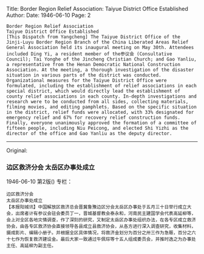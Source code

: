 Title: Border Region Relief Association: Taiyue District Office Established
Author:
Date: 1946-06-10
Page: 2

    Border Region Relief Association
    Taiyue District Office Established
    [This Dispatch from Yangcheng] The Taiyue District Office of the Jinji-Luyu Border Region Branch of the China Liberated Areas Relief General Association held its inaugural meeting on May 30th. Attendees included Ding Yi, a resident member of the参议会 (Consultative Council); Tai Yonghe of the Jincheng Christian Church; and Gao Yanliu, a representative from the Henan Democratic National Construction Association. At the meeting, a thorough investigation of the disaster situation in various parts of the district was conducted. Organizational measures for the Taiyue District Office were formulated, including the establishment of relief associations in each special district, which would directly lead the establishment of county relief associations in each county. In-depth investigations and research were to be conducted from all sides, collecting materials, filming movies, and editing pamphlets. Based on the specific situation in the district, relief funds were allocated, with 33% designated for emergency relief and 67% for recovery relief construction funds. Finally, everyone unanimously approved the formation of a committee of fifteen people, including Niu Peicong, and elected Shi Yizhi as the director of the office and Gao Yanliu as the deputy director.



<hr /> 

Original: 


### 边区救济分会  太岳区办事处成立

1946-06-10
第2版()
专栏：

    边区救济分会
    太岳区办事处成立
    【本报阳城讯】中国解放区救济总会晋冀鲁豫边区分会太岳区办事处于五月三十日举行成立大会，出席者计有参议会驻会委员丁一，晋城基督教会泰永和，河南民主建国学会代表高延柳等，会上对全区各地灾情调查，作了深刻的研究，又制定太岳区办事处组织办法，在各专区成立救济协会，由各专区救济协会直接领导各县成立县救济协会，从各方进行深入调查研究，收集材料，摄成影片、编辑小册子。并根据全区具体情况，将救济金划分为百分之卅三作为急赈，百分之六十七作为恢复救济建设金。最后大家一致通过牛佩琮等十五人组成委员会，并推时逸之为办事处主任、高延柳为副主任。
